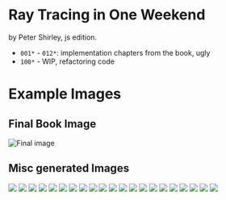 # Ray Tracing in One Weekend

by Peter Shirley, js edition.

- `001*` - `012*`: implementation chapters from the book, ugly
- `100*` - WIP, refactoring code

# Example Images

## Final Book Image
![Final image](012-final-image/ns150_2439s.png?raw=true "Final Image")

## Misc generated Images
![](100-refactoring/1.png?raw=true)
![](100-refactoring/2.png?raw=true)
![](100-refactoring/3.png?raw=true)
![](100-refactoring/4.png?raw=true)
![](100-refactoring/5.png?raw=true)
![](100-refactoring/6.png?raw=true)
![](100-refactoring/7.png?raw=true)
![](100-refactoring/8.png?raw=true)
![](100-refactoring/9.png?raw=true)
![](100-refactoring/10.png?raw=true)
![](100-refactoring/11.png?raw=true)
![](100-refactoring/12.png?raw=true)
![](100-refactoring/13.png?raw=true)
![](100-refactoring/14.png?raw=true)
![](100-refactoring/15.png?raw=true)
![](100-refactoring/16.png?raw=true)
![](100-refactoring/17.png?raw=true)
![](100-refactoring/18.png?raw=true)
![](100-refactoring/19.png?raw=true)
![](100-refactoring/20.png?raw=true)
![](100-refactoring/21.png?raw=true)
